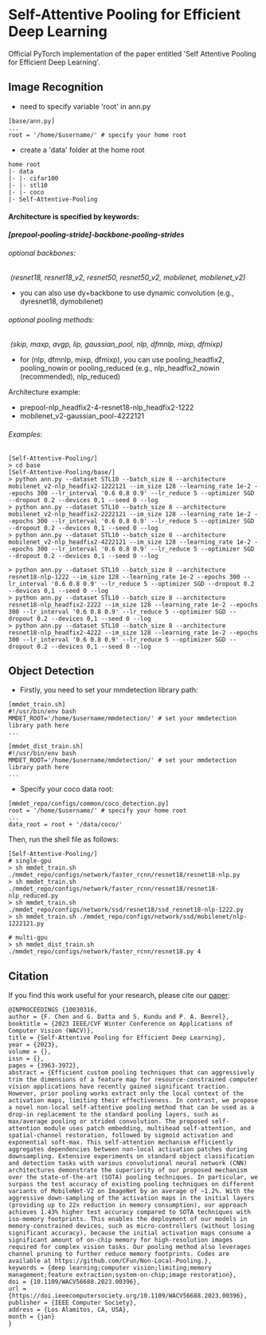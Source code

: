 # Self-Attentive Pooling for Efficient Deep Learning

Official PyTorch implementation of the paper entitled 'Self Attentive Pooling for Efficient Deep Learning'.

## Image Recognition

- need to specify variable 'root' in ann.py

```shell
[base/ann.py]
...
root = '/home/$username/' # specify your home root
```

- create a 'data' folder at the home root

```shell
home root
|- data
|- |- cifar100
|- |- stl10
|- |- coco
|- Self-Attentive-Pooling
```

#### Architecture is specified by keywords: 

​	***[prepool-pooling-stride]-backbone-pooling-strides***

###### optional backbones: 

​	*(resnet18, resnet18_v2, resnet50, resnet50_v2, mobilenet, mobilenet_v2)*

- you can also use dy+backbone to use dynamic convolution (e.g., dyresnet18, dymobilenet)

###### optional pooling methods:

​	*(skip, maxp, avgp, lip, gaussian_pool, nlp, dfmnlp, mixp, dfmixp)*

- for (nlp, dfmnlp, mixp, dfmixp), you can use pooling_headfix2, pooling_nowin or pooling_reduced (e.g., nlp_headfix2_nowin (recommended), nlp_reduced)

Architecture example: 

- prepool-nlp_headfix2-4-resnet18-nlp_headfix2-1222
- mobilenet_v2-gaussian_pool-4222121

###### Examples:

```shell
[Self-Attentive-Pooling/]
> cd base
[Self-Attentive-Pooling/base/]
> python ann.py --dataset STL10 --batch_size 8 --architecture mobilenet_v2-nlp_headfix2-1222121 --im_size 128 --learning_rate 1e-2 --epochs 300 --lr_interval '0.6 0.8 0.9' --lr_reduce 5 --optimizer SGD --dropout 0.2 --devices 0,1 --seed 0 --log
> python ann.py --dataset STL10 --batch_size 8 --architecture mobilenet_v2-nlp_headfix2-2222121 --im_size 128 --learning_rate 1e-2 --epochs 300 --lr_interval '0.6 0.8 0.9' --lr_reduce 5 --optimizer SGD --dropout 0.2 --devices 0,1 --seed 0 --log
> python ann.py --dataset STL10 --batch_size 8 --architecture mobilenet_v2-nlp_headfix2-4222121 --im_size 128 --learning_rate 1e-2 --epochs 300 --lr_interval '0.6 0.8 0.9' --lr_reduce 5 --optimizer SGD --dropout 0.2 --devices 0,1 --seed 0 --log

> python ann.py --dataset STL10 --batch_size 8 --architecture resnet18-nlp-1222 --im_size 128 --learning_rate 1e-2 --epochs 300 --lr_interval '0.6 0.8 0.9' --lr_reduce 5 --optimizer SGD --dropout 0.2 --devices 0,1 --seed 0 --log
> python ann.py --dataset STL10 --batch_size 8 --architecture resnet18-nlp_headfix2-2222 --im_size 128 --learning_rate 1e-2 --epochs 300 --lr_interval '0.6 0.8 0.9' --lr_reduce 5 --optimizer SGD --dropout 0.2 --devices 0,1 --seed 0 --log
> python ann.py --dataset STL10 --batch_size 8 --architecture resnet18-nlp_headfix2-4222 --im_size 128 --learning_rate 1e-2 --epochs 300 --lr_interval '0.6 0.8 0.9' --lr_reduce 5 --optimizer SGD --dropout 0.2 --devices 0,1 --seed 0 --log
```

## Object Detection

- Firstly, you need to set your mmdetection library path:

```shell
[mmdet_train.sh]
#!/usr/bin/env bash
MMDET_ROOT='/home/$username/mmdetection/' # set your mmdetection library path here
...
```

```shell
[mmdet_dist_train.sh]
#!/usr/bin/env bash
MMDET_ROOT='/home/$username/mmdetection/' # set your mmdetection library path here
...
```

- Specify your coco data root:

```shell
[mmdet_repo/configs/common/coco_detection.py]
root = '/home/$username/' # specify your home root
...
data_root = root + '/data/coco/'
```

Then, run the shell file as follows:

```shell
[Self-Attentive-Pooling/]
# single-gpu
> sh mmdet_train.sh ./mmdet_repo/configs/network/faster_rcnn/resnet18/resnet18-nlp.py
> sh mmdet_train.sh ./mmdet_repo/configs/network/faster_rcnn/resnet18/resnet18-nlp_reduced.py
> sh mmdet_train.sh ./mmdet_repo/configs/network/ssd/resnet18/ssd_resnet18-nlp-1222.py
> sh mmdet_train.sh ./mmdet_repo/configs/network/ssd/mobilenet/nlp-1222121.py

# multi-gpu
> sh mmdet_dist_train.sh ./mmdet_repo/configs/network/faster_rcnn/resnet18.py 4
```

## Citation

If you find this work useful for your research, please cite our [paper](https://www.computer.org/csdl/proceedings-article/wacv/2023/934600d963/1L6LypkixNe):

```
@INPROCEEDINGS {10030316,
author = {F. Chen and G. Datta and S. Kundu and P. A. Beerel},
booktitle = {2023 IEEE/CVF Winter Conference on Applications of Computer Vision (WACV)},
title = {Self-Attentive Pooling for Efficient Deep Learning},
year = {2023},
volume = {},
issn = {},
pages = {3963-3972},
abstract = {Efficient custom pooling techniques that can aggressively trim the dimensions of a feature map for resource-constrained computer vision applications have recently gained significant traction. However, prior pooling works extract only the local context of the activation maps, limiting their effectiveness. In contrast, we propose a novel non-local self-attentive pooling method that can be used as a drop-in replacement to the standard pooling layers, such as max/average pooling or strided convolution. The proposed self-attention module uses patch embedding, multihead self-attention, and spatial-channel restoration, followed by sigmoid activation and exponential soft-max. This self-attention mechanism efficiently aggregates dependencies between non-local activation patches during downsampling. Extensive experiments on standard object classification and detection tasks with various convolutional neural network (CNN) architectures demonstrate the superiority of our proposed mechanism over the state-of-the-art (SOTA) pooling techniques. In particular, we surpass the test accuracy of existing pooling techniques on different variants of MobileNet-V2 on ImageNet by an average of ~1.2%. With the aggressive down-sampling of the activation maps in the initial layers (providing up to 22x reduction in memory consumption), our approach achieves 1.43% higher test accuracy compared to SOTA techniques with iso-memory footprints. This enables the deployment of our models in memory-constrained devices, such as micro-controllers (without losing significant accuracy), because the initial activation maps consume a significant amount of on-chip memory for high-resolution images required for complex vision tasks. Our pooling method also leverages channel pruning to further reduce memory footprints. Codes are available at https://github.com/CFun/Non-Local-Pooling.},
keywords = {deep learning;computer vision;limiting;memory management;feature extraction;system-on-chip;image restoration},
doi = {10.1109/WACV56688.2023.00396},
url = {https://doi.ieeecomputersociety.org/10.1109/WACV56688.2023.00396},
publisher = {IEEE Computer Society},
address = {Los Alamitos, CA, USA},
month = {jan}
}
```